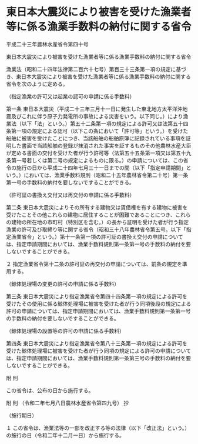 # 東日本大震災により被害を受けた漁業者等に係る漁業手数料の納付に関する省令

平成二十三年農林水産省令第四十号

東日本大震災により被害を受けた漁業者等に係る漁業手数料の納付に関する省令

漁業法（昭和二十四年法律第二百六十七号）第百三十三条第一項の規定に基づき、東日本大震災により被害を受けた漁業者等に係る漁業手数料の納付に関する省令を次のように定める。

（指定漁業の許可又は起業の認可の申請に係る手数料）

第一条 東日本大震災（平成二十三年三月十一日に発生した東北地方太平洋沖地震及びこれに伴う原子力発電所の事故による災害をいう。以下同じ。）により漁業法（以下「法」という。）第五十二条第一項の規定による許可又は法第五十四条第一項の規定による認可（以下この条において「許可等」という。）を受けた船舶に被害を受けたことにつき、当該船舶の船舶原簿に記録されている事項を証明した書面で当該船舶の登録が抹消された事実を証するものその他農林水産大臣が定める書面の交付を受けた者が行う許可等（法第五十五条第一項又は第五十九条第一号若しくは第二号の規定によるものに限る。）の申請については、この省令の施行の日から平成二十四年七月三十一日までの間（以下「指定申請期間」という。）においては、漁業手数料規則（昭和二十五年農林省令第二十号）第一条第一号の手数料の納付を要しないですることができる。

（許可証の書換え交付又は再交付の申請に係る手数料）

第二条 東日本大震災によりその所有する建物又は賃借権を有する建物に被害を受けたことその他これらの建物に居住することが困難であることにつき、これらの建物の所在地の市町村（特別区を含む。）の長から証明を受けた者が行う指定漁業の許可及び取締り等に関する省令（昭和三十八年農林省令第五号。以下「指定漁業省令」という。）第十一条第一項の許可証の書換え交付の申請については、指定申請期間においては、漁業手数料規則第一条第一号の手数料の納付を要しないですることができる。

２ 指定漁業省令第十二条の許可証の再交付の申請については、前条の規定を準用する。

（鯨体処理場の変更の許可の申請に係る手数料）

第三条 東日本大震災により指定漁業省令第四十四条第一項の規定による許可を受けたその使用に係る鯨体処理場に被害を受けた者が行う同項後段の規定による許可の申請については、指定申請期間においては、漁業手数料規則第一条第一号の手数料の納付を要しないですることができる。

（鯨体処理場の設置等の許可の申請に係る手数料）

第四条 東日本大震災により指定漁業省令第八十三条第一項の規定による許可を受けた鯨体処理場に被害を受けた者が行う同項の規定による許可の申請については、指定申請期間においては、漁業手数料規則第一条第三号の手数料の納付を要しないですることができる。

附 則

この省令は、公布の日から施行する。

附 則 （令和二年七月八日農林水産省令第四九号） 抄

（施行期日）

１ この省令は、漁業法等の一部を改正する等の法律（以下「改正法」という。）の施行の日（令和二年十二月一日）から施行する。
